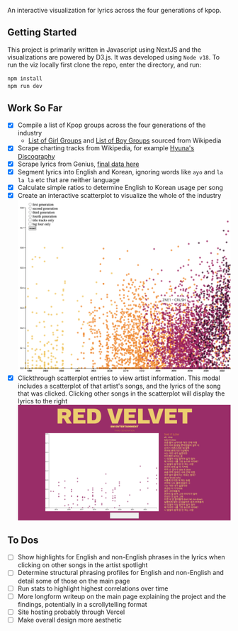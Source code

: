 An interactive visualization for lyrics across the four generations of kpop.

## Getting Started
This project is primarily written in Javascript using NextJS and the visualizations are powered by D3.js. It was developed using `Node v18`.
To run the viz locally first clone the repo, enter the directory, and run:
```bash 
npm install
npm run dev
```

## Work So Far
- [x] Compile a list of Kpop groups across the four generations of the industry
  - [List of Girl Groups](https://en.wikipedia.org/wiki/List_of_South_Korean_girl_groups) and [List of Boy Groups](https://en.wikipedia.org/wiki/List_of_South_Korean_boy_bands) sourced from Wikipedia
- [x] Scrape charting tracks from Wikipedia, for example [Hyuna's Discography](https://en.wikipedia.org/wiki/Hyuna_discography#Singles)
- [x] Scrape lyrics from Genius, [final data here](https://github.com/emilytag/kpop-lyric-analysis/blob/main/data/all_songs.json)
- [x] Segment lyrics into English and Korean, ignoring words like `ayo` and `la la la` etc that are neither language
- [x] Calculate simple ratios to determine English to Korean usage per song
- [x] Create an interactive scatterplot to visualize the whole of the industry
![WIP Scatterplot](https://github.com/emilytag/kpop-lyric-analysis/blob/main/screenshots/Scatterplot%20WIP.png)
- [x] Clickthrough scatterplot entries to view artist information. This modal includes a scatterplot of that artist's songs, and the lyrics of the song that was clicked. Clicking other songs in the scatterplot will display the lyrics to the right
![WIP Artist Spotlight](https://github.com/emilytag/kpop-lyric-analysis/blob/main/screenshots/Clickthrough%20WIP.png)

## To Dos
- [ ] Show highlights for English and non-English phrases in the lyrics when clicking on other songs in the artist spotlight
- [ ] Determine structural phrasing profiles for English and non-English and detail some of those on the main page
- [ ] Run stats to highlight highest correlations over time
- [ ] More longform writeup on the main page explaining the project and the findings, potentially in a scrollytelling format
- [ ] Site hosting probably through Vercel
- [ ] Make overall design more aesthetic
